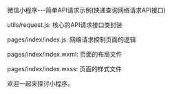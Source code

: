 微信小程序---简单API请求示例(快递查询网络请求API接口)


utils/request.js:		核心的API请求接口类封装

pages/index/index.js:	网络请求控制页面的逻辑

pages/index/index.wxml:	页面的布局文件

pages/index/index.wxss: 页面的样式文件


欢迎一起来探讨小程序。
